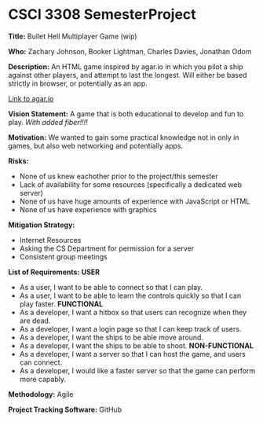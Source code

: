 # CSCI 3308 SemesterProject

**Title:** Bullet Hell Multiplayer Game (wip)

**Who:** Zachary Johnson, Booker Lightman, Charles Davies, Jonathan Odom

**Description:** An HTML game inspired by agar.io in which you pilot a ship against other players, and attempt to last the longest. Will either be based strictly in browser, or potentially as an app.

[Link to agar.io](http://agar.io/)

**Vision Statement:** A game that is both educational to develop and fun to play. *With added fiber!!!!*

**Motivation:** We wanted to gain some practical knowledge not in only in games, but also web networking and potentially apps.

**Risks:** 
* None of us knew eachother prior to the project/this semester
* Lack of availability for some resources (specifically a dedicated web server)
* None of us have huge amounts of experience with JavaScript or HTML
* None of us have experience with graphics

**Mitigation Strategy:** 
* Internet Resources
* Asking the CS Department for permission for a server
* Consistent group meetings

**List of Requirements:** 
**USER**
* As a user, I want to be able to connect so that I can play.
* As a user, I want to be able to learn the controls quickly so that I can play faster.
**FUNCTIONAL**
* As a developer, I want a hitbox so that users can recognize when they are dead.
* As a developer, I want a login page so that I can keep track of users.
* As a developer, I want the ships to be able move around.
* As a developer, I want the ships to be able to shoot.
**NON-FUNCTIONAL**
* As a developer, I want a server so that I can host the game, and users can connect.
* As a developer, I would like a faster server so that the game can perform more capably.

**Methodology:** Agile

**Project Tracking Software:** GitHub
